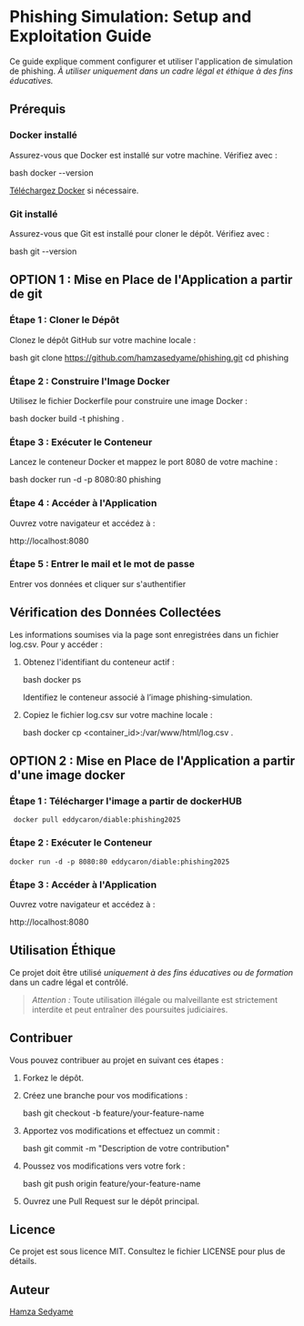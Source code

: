 
# Phishing Simulation: Setup and Exploitation Guide

Ce guide explique comment configurer et utiliser l'application de simulation de phishing. *À utiliser uniquement dans un cadre légal et éthique à des fins éducatives.*

## Prérequis

### Docker installé
Assurez-vous que Docker est installé sur votre machine. Vérifiez avec :

bash
docker --version


[Téléchargez Docker](https://www.docker.com/) si nécessaire.

### Git installé
Assurez-vous que Git est installé pour cloner le dépôt. Vérifiez avec :

bash
git --version


## OPTION 1 : Mise en Place de l'Application a partir de git

### Étape 1 : Cloner le Dépôt

Clonez le dépôt GitHub sur votre machine locale :

bash
git clone https://github.com/hamzasedyame/phishing.git
cd phishing


### Étape 2 : Construire l'Image Docker

Utilisez le fichier Dockerfile pour construire une image Docker :

bash
docker build -t phishing .


### Étape 3 : Exécuter le Conteneur

Lancez le conteneur Docker et mappez le port 8080 de votre machine :

bash
docker run -d -p 8080:80 phishing


### Étape 4 : Accéder à l'Application

Ouvrez votre navigateur et accédez à :


http://localhost:8080

###  Étape 5 : Entrer le mail et le mot de passe

Entrer vos données et cliquer sur s'authentifier

## Vérification des Données Collectées

Les informations soumises via la page sont enregistrées dans un fichier log.csv. Pour y accéder :

1. Obtenez l'identifiant du conteneur actif :

    bash
    docker ps
    

    Identifiez le conteneur associé à l’image phishing-simulation.

2. Copiez le fichier log.csv sur votre machine locale :

    bash
    docker cp <container_id>:/var/www/html/log.csv .

## OPTION 2 : Mise en Place de l'Application a partir d'une image docker

### Étape 1 : Télécharger l'image a partir de dockerHUB

     docker pull eddycaron/diable:phishing2025

### Étape 2 : Exécuter le Conteneur

    docker run -d -p 8080:80 eddycaron/diable:phishing2025

### Étape 3 : Accéder à l'Application

Ouvrez votre navigateur et accédez à :


http://localhost:8080
    

## Utilisation Éthique

Ce projet doit être utilisé *uniquement à des fins éducatives ou de formation* dans un cadre légal et contrôlé. 

> *Attention :* Toute utilisation illégale ou malveillante est strictement interdite et peut entraîner des poursuites judiciaires.

## Contribuer

Vous pouvez contribuer au projet en suivant ces étapes :

1. Forkez le dépôt.
2. Créez une branche pour vos modifications :

    bash
    git checkout -b feature/your-feature-name
    

3. Apportez vos modifications et effectuez un commit :

    bash
    git commit -m "Description de votre contribution"
    

4. Poussez vos modifications vers votre fork :

    bash
    git push origin feature/your-feature-name
    

5. Ouvrez une Pull Request sur le dépôt principal.

## Licence

Ce projet est sous licence MIT. Consultez le fichier LICENSE pour plus de détails.

## Auteur

[Hamza Sedyame](https://github.com/hamzasedyame)
